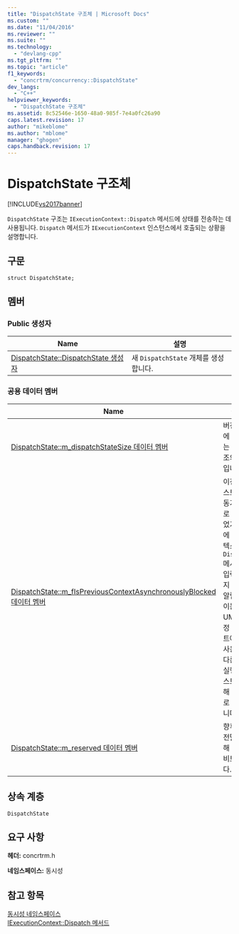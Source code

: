 ```yaml
---
title: "DispatchState 구조체 | Microsoft Docs"
ms.custom: ""
ms.date: "11/04/2016"
ms.reviewer: ""
ms.suite: ""
ms.technology: 
  - "devlang-cpp"
ms.tgt_pltfrm: ""
ms.topic: "article"
f1_keywords: 
  - "concrtrm/concurrency::DispatchState"
dev_langs: 
  - "C++"
helpviewer_keywords: 
  - "DispatchState 구조체"
ms.assetid: 8c52546e-1650-48a0-985f-7e4a0fc26a90
caps.latest.revision: 17
author: "mikeblome"
ms.author: "mblome"
manager: "ghogen"
caps.handback.revision: 17
---
```

# DispatchState 구조체
[!INCLUDE[vs2017banner](../../../assembler/inline/includes/vs2017banner.md)]

`DispatchState` 구조는 `IExecutionContext::Dispatch` 메서드에 상태를 전송하는 데 사용됩니다.  `Dispatch` 메서드가 `IExecutionContext` 인스턴스에서 호출되는 상황을 설명합니다.  
  
## 구문  
  
```  
struct DispatchState;  
```  
  
## 멤버  
  
### Public 생성자  
  
|Name|설명|  
|----------|--------|  
|[DispatchState::DispatchState 생성자](../Topic/DispatchState::DispatchState%20Constructor.md)|새 `DispatchState` 개체를 생성합니다.|  
  
### 공용 데이터 멤버  
  
|Name|설명|  
|----------|--------|  
|[DispatchState::m\_dispatchStateSize 데이터 멤버](../Topic/DispatchState::m_dispatchStateSize%20Data%20Member.md)|버전 관리에 사용되는 이 구조의 크기입니다.|  
|[DispatchState::m\_fIsPreviousContextAsynchronouslyBlocked 데이터 멤버](../Topic/DispatchState::m_fIsPreviousContextAsynchronouslyBlocked%20Data%20Member.md)|이전 컨텍스트가 비동기적으로 차단되었기 때문에 이 컨텍스트가 `Dispatch` 메서드를 입력했는지 여부를 알립니다.  이는 UMS 일정 컨텍스트에서만 사용되며 다른 모든 실행 컨텍스트에 대해 값 `0`으로 설정됩니다.|  
|[DispatchState::m\_reserved 데이터 멤버](../Topic/DispatchState::m_reserved%20Data%20Member.md)|향후 정보 전달을 위해 예약된 비트입니다.|  
  
## 상속 계층  
 `DispatchState`  
  
## 요구 사항  
 **헤더:** concrtrm.h  
  
 **네임스페이스:** 동시성  
  
## 참고 항목  
 [동시성 네임스페이스](../../../parallel/concrt/reference/concurrency-namespace.md)   
 [IExecutionContext::Dispatch 메서드](../Topic/IExecutionContext::Dispatch%20Method.md)